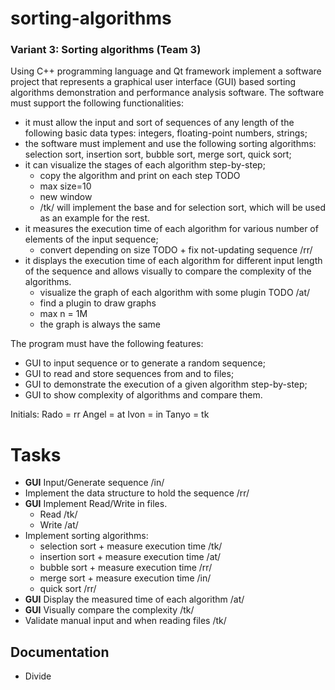 # sorting-algorithms

### Variant 3: Sorting algorithms (Team 3)

Using C++ programming language and Qt framework implement a software project that represents a graphical user interface (GUI) based sorting algorithms demonstration and performance analysis software. The software must support the following functionalities:

- it must allow the input and sort of sequences of any length of the following basic data types: integers, floating-point numbers, strings;
- the software must implement and use the following sorting algorithms: selection sort, insertion sort, bubble sort, merge sort, quick sort;
- it can visualize the stages of each algorithm step-by-step;
    - copy the algorithm and print on each step TODO
    - max size=10
    - new window
    - /tk/ will implement the base and for selection sort, which will be used as an example for the rest.
- it measures the execution time of each algorithm for various number of elements of the input sequence;
    - convert depending on size TODO + fix not-updating sequence /rr/
- it displays the execution time of each algorithm for different input length of the sequence and allows visually to compare the complexity of the algorithms.
    - visualize the graph of each algorithm with some plugin TODO /at/
    - find a plugin to draw graphs
    - max n = 1M
    - the graph is always the same

The program must have the following features:

- GUI to input sequence or to generate a random sequence;
- GUI to read and store sequences from and to files;
- GUI to demonstrate the execution of a given algorithm step-by-step;
- GUI to show complexity of algorithms and compare them.

Initials: Rado = rr Angel = at Ivon = in Tanyo = tk
# Tasks
- **GUI** Input/Generate sequence /in/
- Implement the data structure to hold the sequence /rr/
- **GUI** Implement Read/Write in files.
  - Read /tk/
  - Write /at/
- Implement sorting algorithms:
  - selection sort + measure execution time /tk/
  - insertion sort + measure execution time /at/
  - bubble sort + measure execution time /rr/
  - merge sort + measure execution time /in/
  - quick sort /rr/
- **GUI** Display the measured time of each algorithm /at/
- **GUI** Visually compare the complexity /tk/
- Validate manual input and when reading files /tk/

## Documentation
- Divide 
